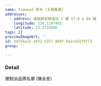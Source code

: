 ```yaml
---
name: Teawood 茶木 (太興集團)
addresses:
  - address: 綠楊新邨綠楊坊 2 樓 S7-8 & 8A 鋪
    longitude: 114.1197403
    latitude: 22.3735026
tags: []
previewImageUrl: ''
id: bdfd4a15-2872-5257-980f-8a2cd31f6f73
group: ''

---
```

### Detail
建制派品牌名單 (陳永安)

